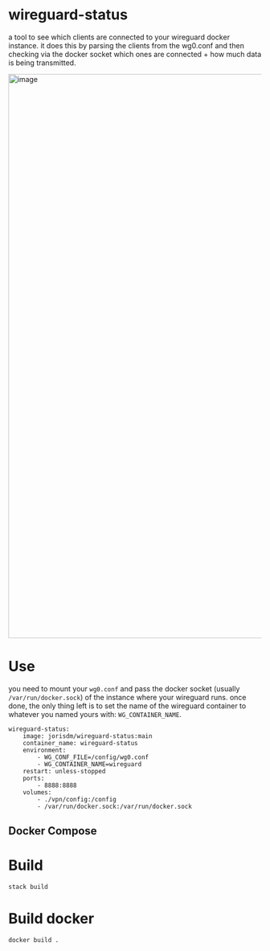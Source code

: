 # wireguard-status

a tool to see which clients are connected to your wireguard docker instance.
it does this by parsing the clients from the wg0.conf and then checking via the docker socket which ones are connected + how much data is being transmitted.

<img width="1123" alt="image" src="https://github.com/user-attachments/assets/969e2adc-f045-44b6-9d49-3eef2e5bf4c4">

# Use

you need to mount your `wg0.conf` and pass the docker socket (usually `/var/run/docker.sock`) of the instance where your wireguard runs.
once done, the only thing left is to set the name of the wireguard container to whatever you named yours with: `WG_CONTAINER_NAME`.

    wireguard-status:
        image: jorisdm/wireguard-status:main
        container_name: wireguard-status
        environment:
            - WG_CONF_FILE=/config/wg0.conf
            - WG_CONTAINER_NAME=wireguard
        restart: unless-stopped
        ports:
            - 8888:8888
        volumes:
            - ./vpn/config:/config
            - /var/run/docker.sock:/var/run/docker.sock

## Docker Compose

# Build

    stack build

# Build docker

    docker build .

